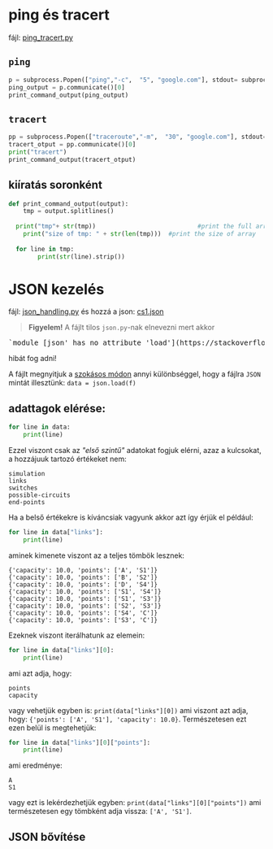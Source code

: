 # ping és tracert
fájl: [ping_tracert.py](https://github.com/gabboraron/szamhalok-osszefoglalo/blob/master/ping_tracert.py)

## `ping`
````Python
p = subprocess.Popen(["ping","-c",  "5", "google.com"], stdout= subprocess.PIPE)
ping_output = p.communicate()[0]
print_command_output(ping_output)
````
## `tracert`
````Python
pp = subprocess.Popen(["traceroute","-m",  "30", "google.com"], stdout= subprocess.PIPE)
tracert_otput = pp.communicate()[0]
print("tracert")
print_command_output(tracert_otput)
````
## kiíratás soronként
````Python
def print_command_output(output):
	tmp = output.splitlines()
	
  print("tmp"+ str(tmp))				        	#print the full array
	print("size of tmp: " + str(len(tmp)))	#print the size of array
	
  for line in tmp:
		print(str(line).strip())
````
# JSON kezelés
fájl: [json_handling.py]() és hozzá a json: [cs1.json]()

> **Figyelem!** A fájlt tilos `json.py`-nak elnevezni mert akkor 
<pre>`module [json' has no attribute 'load'](https://stackoverflow.com/questions/20082730/module-object-has-no-attribute-loads-while-parsing-json-using-python)</pre>  hibát fog adni!

A fájlt megnyitjuk a [szokásos módon](https://github.com/gabboraron/szamhalok-gy1#fájlkezelés) annyi különbséggel, hogy a fájlra `JSON` mintát illesztünk: `data = json.load(f)`

## adattagok elérése:
````Python
for line in data:	
	print(line)
````
Ezzel viszont csak az *"első szintű"* adatokat fogjuk elérni, azaz a kulcsokat, a hozzájuuk tartozó értékeket nem:
````
simulation
links
switches
possible-circuits
end-points
````

Ha a belső értékekre is kíváncsiak vagyunk akkor azt így érjük el például:
````Python
for line in data["links"]:	
	print(line)
````
aminek kimenete viszont az a teljes tömbök lesznek:
````
{'capacity': 10.0, 'points': ['A', 'S1']}
{'capacity': 10.0, 'points': ['B', 'S2']}
{'capacity': 10.0, 'points': ['D', 'S4']}
{'capacity': 10.0, 'points': ['S1', 'S4']}
{'capacity': 10.0, 'points': ['S1', 'S3']}
{'capacity': 10.0, 'points': ['S2', 'S3']}
{'capacity': 10.0, 'points': ['S4', 'C']}
{'capacity': 10.0, 'points': ['S3', 'C']}
````
Ezeknek viszont iterálhatunk az elemein:
````Python
for line in data["links"][0]:	
	print(line)
````
ami azt adja, hogy:
````
points
capacity
````
vagy vehetjük egyben is: `print(data["links"][0])` ami viszont azt adja, hogy: `{'points': ['A', 'S1'], 'capacity': 10.0}`. Természetesen ezt ezen belül is megtehetjük:
````Python
for line in data["links"][0]["points"]:	
	print(line)
````
ami eredménye: 
````
A
S1
````
vagy ezt is lekérdezhetjük egyben: `print(data["links"][0]["points"])` ami természetesen egy tömbként adja vissza: `['A', 'S1']`.

## JSON bővítése
